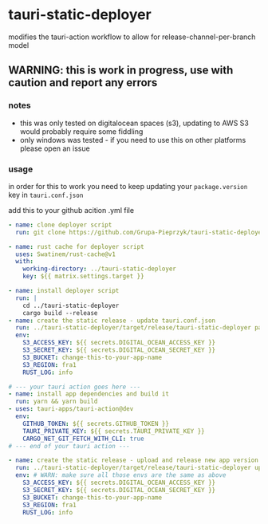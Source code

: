 # tauri-static-deployer

modifies the tauri-action workflow to allow for release-channel-per-branch model

## WARNING: this is work in progress, use with caution and report any errors

### notes

- this was only tested on digitalocean spaces (s3), updating to AWS S3 would probably require some fiddling
- only windows was tested - if you need to use this on other platforms please open an issue

### usage

in order for this to work you need to keep updating your `package.version` key in `tauri.conf.json`

add this to your github acition .yml file

```yml
- name: clone deployer script
  run: git clone https://github.com/Grupa-Pieprzyk/tauri-static-deployer ../tauri-static-deployer

- name: rust cache for deployer script
  uses: Swatinem/rust-cache@v1
  with:
    working-directory: ../tauri-static-deployer
    key: ${{ matrix.settings.target }}

- name: install deployer script
  run: |
    cd ../tauri-static-deployer
    cargo build --release
- name: create the static release - update tauri.conf.json
  run: ../tauri-static-deployer/target/release/tauri-static-deployer patch
  env:
    S3_ACCESS_KEY: ${{ secrets.DIGITAL_OCEAN_ACCESS_KEY }}
    S3_SECRET_KEY: ${{ secrets.DIGITAL_OCEAN_SECRET_KEY }}
    S3_BUCKET: change-this-to-your-app-name
    S3_REGION: fra1
    RUST_LOG: info

# --- your tauri action goes here ---
- name: install app dependencies and build it
  run: yarn && yarn build
- uses: tauri-apps/tauri-action@dev
  env:
    GITHUB_TOKEN: ${{ secrets.GITHUB_TOKEN }}
    TAURI_PRIVATE_KEY: ${{ secrets.TAURI_PRIVATE_KEY }}
    CARGO_NET_GIT_FETCH_WITH_CLI: true
# --- end of your tauri action ---

- name: create the static release - upload and release new app version
  run: ../tauri-static-deployer/target/release/tauri-static-deployer upload
  env: # WARN: make sure all those envs are the same as above
    S3_ACCESS_KEY: ${{ secrets.DIGITAL_OCEAN_ACCESS_KEY }}
    S3_SECRET_KEY: ${{ secrets.DIGITAL_OCEAN_SECRET_KEY }}
    S3_BUCKET: change-this-to-your-app-name
    S3_REGION: fra1
    RUST_LOG: info
```
